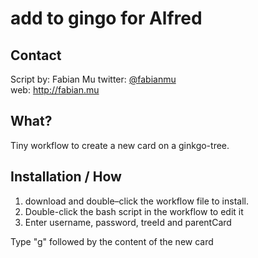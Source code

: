 # add to gingo for Alfred

## Contact
Script by: Fabian Mu
twitter: [@fabianmu](https://twitter.com/fabianmu "Twitter")  
web: <http://fabian.mu>

## What?

Tiny workflow to create a new card on a ginkgo-tree.

## Installation / How

1. download and double–click the workflow file to install.
2. Double-click the bash script in the workflow to edit it
3. Enter username, password, treeId and parentCard

Type "g" followed by the content of the new card